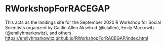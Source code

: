 # RWorkshopForRACEGAP
This acts as the landings site for the September 2020 R Workshop for Social Scientists organized by Caitlin Allen Akselrud (@ciallen), Emily Markowitz (@emilyhmarkowitz), and others. https://emilyhmarkowitz.github.io/RWorkshopForRACEGAP/index.html
